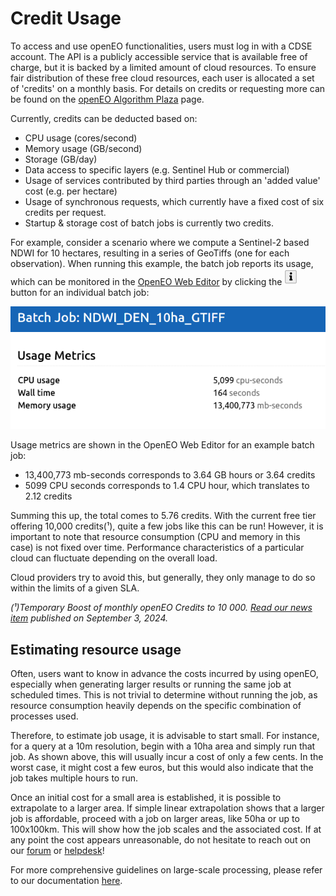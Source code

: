 # Credit Usage

To access and use openEO functionalities, users must log in with a CDSE account. 
The API is a publicly accessible service that is available free of charge, but it is backed by a limited amount of cloud resources.
To ensure fair distribution of these free cloud resources, each user is allocated a set of 'credits' on a monthly basis.
For details on credits or requesting more can be found on the [openEO Algorithm Plaza](../../Applications/AlgorithmPlaza.qmd) page.

Currently, credits can be deducted based on:

* CPU usage (cores/second)
* Memory usage (GB/second)
* Storage (GB/day)
* Data access to specific layers (e.g. Sentinel Hub or commercial)
* Usage of services contributed by third parties through an 'added value' cost (e.g. per hectare)
* Usage of synchronous requests, which currently have a fixed cost of six credits per request.
* Startup & storage cost of batch jobs is currently two credits.

For example, consider a scenario where we compute a Sentinel-2 based NDWI for 10 hectares, resulting in a series of GeoTiffs (one for each observation).
When running this example, the batch job reports its usage, which can be monitored in the [OpenEO Web Editor](https://openeo.dataspace.copernicus.eu/) by clicking the ![](./_images/batch_info.png) button for an individual batch job:

![](./_images/batchjob_metrics.png)

Usage metrics are shown in the OpenEO Web Editor for an example batch job:

* 13,400,773 mb-seconds corresponds to 3.64 GB hours or 3.64 credits 
* 5099 CPU seconds corresponds to 1.4 CPU hour, which translates to 2.12 credits
  
Summing this up, the total comes to 5.76 credits. With the current free tier offering 10,000 credits(¹), quite a few jobs like this can be run! 
However, it is important to note that resource consumption (CPU and memory in this case) is not fixed over time. Performance characteristics of a particular cloud can fluctuate depending on the overall load.

Cloud providers try to avoid this, but generally, they only manage to do so within the limits of a given SLA.

*(¹)Temporary Boost of monthly openEO Credits to 10 000. [Read our news item](https://dataspace.copernicus.eu/news/2024-9-3-temporary-boost-monthly-openeo-credits-10000-granted-user) published on September 3, 2024.*

## Estimating resource usage

Often, users want to know in advance the costs incurred by using openEO, especially when generating larger results or running the same job at scheduled times. This is not trivial to determine without running the job, as resource consumption heavily depends on the specific combination of processes used.

Therefore, to estimate job usage, it is advisable to start small. 
For instance, for a query at a 10m resolution, begin with a 10ha area and simply run that job. 
As shown above, this will usually incur a cost of only a few cents. 
In the worst case, it might cost a few euros, but this would also indicate that the job takes multiple hours to run.

Once an initial cost for a small area is established, it is possible to extrapolate to a larger area. If simple linear extrapolation shows that a larger job is affordable, proceed with a job on larger areas, like 50ha or up to 100x100km. This will show how the job scales and the associated cost. If at any point the cost appears unreasonable, do not hesitate to reach out on our [forum](https://forum.dataspace.copernicus.eu/) or [helpdesk](https://helpcenter.dataspace.copernicus.eu/hc/en-gb)!

For more comprehensive guidelines on large-scale processing, please refer to our documentation [here](./large_scale_processing.qmd).
